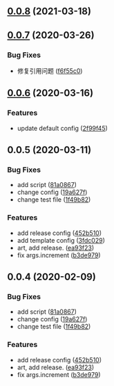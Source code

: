 ## [0.0.8](https://github.com/MicroAppJS/plugin-deploy/compare/v0.0.7...v0.0.8) (2021-03-18)

## [0.0.7](https://github.com/MicroAppJS/plugin-deploy/compare/v0.0.6...v0.0.7) (2020-03-26)


### Bug Fixes

* 修复引用问题 ([f6f55c0](https://github.com/MicroAppJS/plugin-deploy/commit/f6f55c028cd38b50f48d0a74d19c7e6eca0b6c51))

## [0.0.6](https://github.com/MicroAppJS/plugin-deploy/compare/v0.0.5...v0.0.6) (2020-03-16)


### Features

* update default config ([2f99f45](https://github.com/MicroAppJS/plugin-deploy/commit/2f99f4548cd5a6da08b41716cd613696cbe09498))

## 0.0.5 (2020-03-11)


### Bug Fixes

* add script ([81a0867](https://github.com/MicroAppJS/plugin-deploy/commit/81a0867ef67e9efa9b1a6c586b6a8b1b5c4ec57a))
* change config ([19a627f](https://github.com/MicroAppJS/plugin-deploy/commit/19a627f5c1a86e128dc61ec20f47f7abce74a086))
* change test file ([1f49b82](https://github.com/MicroAppJS/plugin-deploy/commit/1f49b8221ddd45627915beeda58b66c93402e6a3))


### Features

* add release config ([452b510](https://github.com/MicroAppJS/plugin-deploy/commit/452b5108de7454d10d2af9240a10a0f891891014))
* add template config ([3fdc029](https://github.com/MicroAppJS/plugin-deploy/commit/3fdc029506301c38afbd391485710a209f47949b))
* art, add release. ([ea93f23](https://github.com/MicroAppJS/plugin-deploy/commit/ea93f23defd4928f67a759c03eaa7928577da6c4))
* fix args.increment ([b3de979](https://github.com/MicroAppJS/plugin-deploy/commit/b3de979d8dc9258817e30c7b99245026a64c7088))

## 0.0.4 (2020-02-09)

### Bug Fixes

* add script ([81a0867](https://github.com/MicroAppJS/plugin-deploy/commit/81a0867ef67e9efa9b1a6c586b6a8b1b5c4ec57a))
* change config ([19a627f](https://github.com/MicroAppJS/plugin-deploy/commit/19a627f5c1a86e128dc61ec20f47f7abce74a086))
* change test file ([1f49b82](https://github.com/MicroAppJS/plugin-deploy/commit/1f49b8221ddd45627915beeda58b66c93402e6a3))

### Features

* add release config ([452b510](https://github.com/MicroAppJS/plugin-deploy/commit/452b5108de7454d10d2af9240a10a0f891891014))
* art, add release. ([ea93f23](https://github.com/MicroAppJS/plugin-deploy/commit/ea93f23defd4928f67a759c03eaa7928577da6c4))
* fix args.increment ([b3de979](https://github.com/MicroAppJS/plugin-deploy/commit/b3de979d8dc9258817e30c7b99245026a64c7088))
